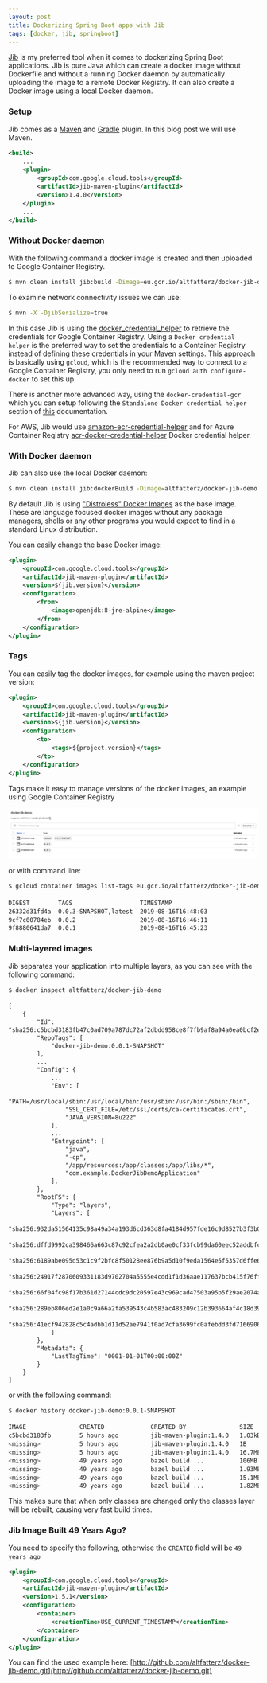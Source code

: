 ```yaml
---
layout: post
title: Dockerizing Spring Boot apps with Jib
tags: [docker, jib, springboot]
---
```


[Jib](https://github.com/GoogleContainerTools/jib) is my preferred tool when it comes to dockerizing Spring Boot applications.
Jib is pure Java which can create a docker image without Dockerfile and without a running Docker daemon by automatically uploading the image to a remote Docker Registry.
It can also create a Docker image using a local Docker daemon.

### Setup

Jib comes as a [Maven](https://github.com/GoogleContainerTools/jib/tree/master/jib-maven-plugin) and [Gradle](https://github.com/GoogleContainerTools/jib/tree/master/jib-gradle-plugin) plugin. In this blog post we will use Maven. 

```xml
<build>
    ...
    <plugin>
        <groupId>com.google.cloud.tools</groupId>
        <artifactId>jib-maven-plugin</artifactId>
        <version>1.4.0</version>
    </plugin>
    ...
</build>
```

### Without Docker daemon

With the following command a docker image is created and then uploaded to Google Container Registry.

```bash
$ mvn clean install jib:build -Dimage=eu.gcr.io/altfatterz/docker-jib-demo
```

To examine network connectivity issues we can use:

```bash
$ mvn -X -DjibSerialize=true
```

In this case Jib is using the [docker_credential_helper](https://cloud.google.com/container-registry/docs/advanced-authentication#docker_credential_helper)
to retrieve the credentials for Google Container Registry. Using a `Docker credential helper` is the preferred way to set the credentials to a Container Registry instead of defining these credentials in your Maven settings.
This approach is basically using `gcloud`, which is the recommended way to connect to a Google Container Registry, you only need to run `gcloud auth configure-docker` to set this up.

There is another more advanced way, using the `docker-credential-gcr` which you can setup following the `Standalone Docker credential helper` section of [this](https://cloud.google.com/container-registry/docs/advanced-authentication#docker_credential_helper) documentation.

For AWS, Jib would use [amazon-ecr-credential-helper](https://github.com/awslabs/amazon-ecr-credential-helper) and for Azure Container Registry [acr-docker-credential-helper](https://github.com/Azure/acr-docker-credential-helper) Docker credential helper.   

### With Docker daemon

Jib can also use the local Docker daemon:

```bash
$ mvn clean install jib:dockerBuild -Dimage=altfatterz/docker-jib-demo
```

By default Jib is using ["Distroless" Docker Images](https://github.com/GoogleContainerTools/distroless) as the base image. These are language focused docker images without any package managers, shells or any other programs you would expect to find in a standard Linux distribution.  

You can easily change the base Docker image: 

```xml
<plugin>
    <groupId>com.google.cloud.tools</groupId>
    <artifactId>jib-maven-plugin</artifactId>
    <version>${jib.version}</version>
    <configuration>
        <from>
            <image>openjdk:8-jre-alpine</image>
        </from>                
    </configuration>
</plugin>
```

### Tags

You can easily tag the docker images, for example using the maven project version:

```xml
<plugin>
    <groupId>com.google.cloud.tools</groupId>
    <artifactId>jib-maven-plugin</artifactId>
    <version>${jib.version}</version>
    <configuration>
        <to>
            <tags>${project.version}</tags>
        </to>           
    </configuration>
</plugin>
```

Tags make it easy to manage versions of the docker images, an example using Google Container Registry 

![gcr-docker-jijb-demo](/images/2019-08-16/gcr-docker-jib-demo.png)

or with command line:

```bash
$ gcloud container images list-tags eu.gcr.io/altfatterz/docker-jib-demo

DIGEST        TAGS                   TIMESTAMP
26332d31fd4a  0.0.3-SNAPSHOT,latest  2019-08-16T16:48:03
9cf7c00784eb  0.0.2                  2019-08-16T16:46:11
9f8880641da7  0.0.1                  2019-08-16T16:45:23
```

### Multi-layered images

Jib separates your application into multiple layers, as you can see with the following command:

```
$ docker inspect altfatterz/docker-jib-demo

[
    {
        "Id": "sha256:c5bcbd3183fb47c0ad709a787dc72af2dbdd958ce8f7fb9af8a94a0ea0bcf2e7",
        "RepoTags": [
            "docker-jib-demo:0.0.1-SNAPSHOT"
        ],
        ...
        "Config": {
            ...
            "Env": [
                "PATH=/usr/local/sbin:/usr/local/bin:/usr/sbin:/usr/bin:/sbin:/bin",
                "SSL_CERT_FILE=/etc/ssl/certs/ca-certificates.crt",
                "JAVA_VERSION=8u222"
            ],
            ...
            "Entrypoint": [
                "java",
                "-cp",
                "/app/resources:/app/classes:/app/libs/*",
                "com.example.DockerJibDemoApplication"
            ],
        },
        "RootFS": {
            "Type": "layers",
            "Layers": [
                "sha256:932da51564135c98a49a34a193d6cd363d8fa4184d957fde16c9d8527b3f3b02",
                "sha256:dffd9992ca398466a663c87c92cfea2a2db0ae0cf33fcb99da60eec52addbfc5",
                "sha256:6189abe095d53c1c9f2bfc8f50128ee876b9a5d10f9eda1564e5f5357d6ffe61",
                "sha256:24917f2870609331183d9702704a5555e4cdd1f1d36aae117637bcb415f76ff3",
                "sha256:66f04fc98f17b361d27144cdc9dc20597e43c969cad47503a95b5f29ae2074a0",
                "sha256:289eb806ed2e1a0c9a66a2fa539543c4b583ac483209c12b393664af4c18d396",
                "sha256:41ecf942828c5c4adbb1d11d52ae7941f0ad7cfa3699fc0afebdd3fd71669062"
            ]
        },
        "Metadata": {
            "LastTagTime": "0001-01-01T00:00:00Z"
        }
    }
]
```

or with the following command:

```bash
$ docker history docker-jib-demo:0.0.1-SNAPSHOT

IMAGE               CREATED             CREATED BY               SIZE                COMMENT
c5bcbd3183fb        5 hours ago         jib-maven-plugin:1.4.0   1.03kB              classes
<missing>           5 hours ago         jib-maven-plugin:1.4.0   1B                  resources
<missing>           5 hours ago         jib-maven-plugin:1.4.0   16.7MB              dependencies
<missing>           49 years ago        bazel build ...          106MB
<missing>           49 years ago        bazel build ...          1.93MB
<missing>           49 years ago        bazel build ...          15.1MB
<missing>           49 years ago        bazel build ...          1.82MB
```

This makes sure that when only classes are changed only the classes layer will be rebuilt, causing very fast build times. 

### Jib Image Built 49 Years Ago?

You need to specify the following, otherwise the `CREATED` field will be `49 years ago`

```xml
<plugin>
    <groupId>com.google.cloud.tools</groupId>
    <artifactId>jib-maven-plugin</artifactId>
    <version>1.5.1</version>
    <configuration>
        <container>
            <creationTime>USE_CURRENT_TIMESTAMP</creationTime>
        </container>          
    </configuration>
</plugin>
```

You can find the used example here: [http://github.com/altfatterz/docker-jib-demo.git](http://github.com/altfatterz/docker-jib-demo.git)